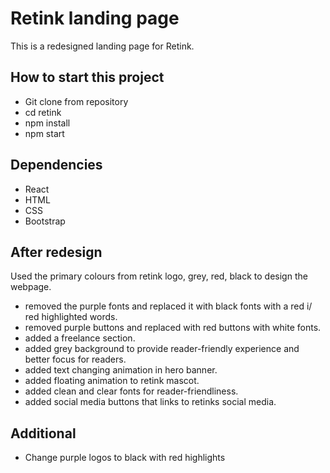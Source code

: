 # Retink landing page

This is a redesigned landing page for Retink.

## How to start this project
- Git clone from repository
- cd retink
- npm install
- npm start

## Dependencies
- React
- HTML
- CSS
- Bootstrap

## After redesign
Used the primary colours from retink logo, grey, red, black to design the webpage.
- removed the purple fonts and replaced it with black fonts with a red i/ red highlighted words.
- removed purple buttons and replaced with red buttons with white fonts.
- added a freelance section.
- added grey background to provide reader-friendly experience and better focus for readers.
- added text changing animation in hero banner.
- added floating animation to retink mascot.
- added clean and clear fonts for reader-friendliness.
- added social media buttons that links to retinks social media.

## Additional
- Change purple logos to black with red highlights